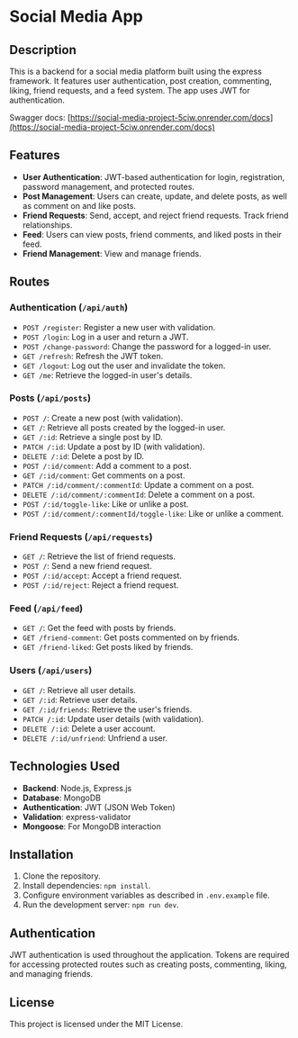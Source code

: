 # Social Media App

## Description

This is a backend for a social media platform built using the express framework. It features user authentication, post creation, commenting, liking, friend requests, and a feed system. The app uses JWT for authentication.

Swagger docs: [https://social-media-project-5ciw.onrender.com/docs](https://social-media-project-5ciw.onrender.com/docs)

## Features

- **User Authentication**: JWT-based authentication for login, registration, password management, and protected routes.
- **Post Management**: Users can create, update, and delete posts, as well as comment on and like posts.
- **Friend Requests**: Send, accept, and reject friend requests. Track friend relationships.
- **Feed**: Users can view posts, friend comments, and liked posts in their feed.
- **Friend Management**: View and manage friends.

## Routes

### Authentication (`/api/auth`)

- `POST /register`: Register a new user with validation.
- `POST /login`: Log in a user and return a JWT.
- `POST /change-password`: Change the password for a logged-in user.
- `GET /refresh`: Refresh the JWT token.
- `GET /logout`: Log out the user and invalidate the token.
- `GET /me`: Retrieve the logged-in user's details.

### Posts (`/api/posts`)

- `POST /`: Create a new post (with validation).
- `GET /`: Retrieve all posts created by the logged-in user.
- `GET /:id`: Retrieve a single post by ID.
- `PATCH /:id`: Update a post by ID (with validation).
- `DELETE /:id`: Delete a post by ID.
- `POST /:id/comment`: Add a comment to a post.
- `GET /:id/comment`: Get comments on a post.
- `PATCH /:id/comment/:commentId`: Update a comment on a post.
- `DELETE /:id/comment/:commentId`: Delete a comment on a post.
- `POST /:id/toggle-like`: Like or unlike a post.
- `POST /:id/comment/:commentId/toggle-like`: Like or unlike a comment.

### Friend Requests (`/api/requests`)

- `GET /`: Retrieve the list of friend requests.
- `POST /`: Send a new friend request.
- `POST /:id/accept`: Accept a friend request.
- `POST /:id/reject`: Reject a friend request.

### Feed (`/api/feed`)

- `GET /`: Get the feed with posts by friends.
- `GET /friend-comment`: Get posts commented on by friends.
- `GET /friend-liked`: Get posts liked by friends.

### Users (`/api/users`)

- `GET /`: Retrieve all user details.
- `GET /:id`: Retrieve user details.
- `GET /:id/friends`: Retrieve the user's friends.
- `PATCH /:id`: Update user details (with validation).
- `DELETE /:id`: Delete a user account.
- `DELETE /:id/unfriend`: Unfriend a user.

## Technologies Used

- **Backend**: Node.js, Express.js
- **Database**: MongoDB
- **Authentication**: JWT (JSON Web Token)
- **Validation**: express-validator
- **Mongoose**: For MongoDB interaction

## Installation

1. Clone the repository.
2. Install dependencies: `npm install`.
3. Configure environment variables as described in `.env.example` file.
4. Run the development server: `npm run dev`.

## Authentication

JWT authentication is used throughout the application. Tokens are required for accessing protected routes such as creating posts, commenting, liking, and managing friends.

## License

This project is licensed under the MIT License.
